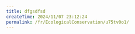 ```yaml
---
title: dfgsdfsd
createTime: 2024/11/07 23:12:24
permalink: /fr/EcologicalConservation/u75tv0o1/
---
```

